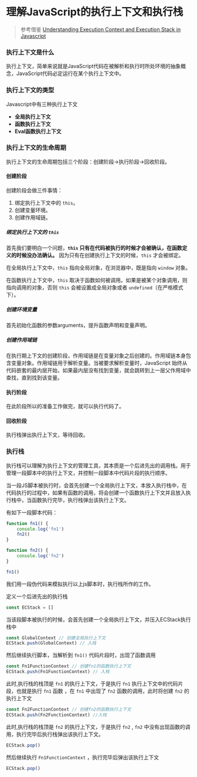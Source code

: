# 理解JavaScript的执行上下文和执行栈

> 参考借鉴 [Understanding Execution Context and Execution Stack in Javascript](https://blog.bitsrc.io/understanding-execution-context-and-execution-stack-in-javascript-1c9ea8642dd0)

### 执行上下文是什么

执行上下文，简单来说就是JavaScript代码在被解析和执行时所处环境的抽象概念，JavaScript代码必定运行在某个执行上下文中。

### 执行上下文的类型

Javascript中有三种执行上下文

* **全局执行上下文**
* **函数执行上下文**
* **Eval函数执行上下文**

### 执行上下文的生命周期

执行上下文的生命周期包括三个阶段：创建阶段→执行阶段→回收阶段。

#### 创建阶段

创建阶段会做三件事情：
1. 绑定执行上下文中的 ``this``。
2. 创建变量环境。
3. 创建作用域链。

##### 绑定执行上下文的 ``this``

首先我们要明白一个问题，**``this`` 只有在代码被执行的时候才会被确认，在函数定义的时候没办法确认。** 因为只有在创建执行上下文的时候，```this``` 才会被绑定。

在全局执行上下文中，``this`` 指向全局对象，在浏览器中，既是指向 ``window`` 对象。

在函数执行上下文中，``this`` 取决于函数如何被调用。如果是被某个对象调用，则指向调用的对象，否则 ``this`` 会被设置成全局对象或者 ``undefined``（在严格模式下）。

##### 创建环境变量

首先初始化函数的参数arguments，提升函数声明和变量声明。

##### 创建作用域链

在执行期上下文的创建阶段，作用域链是在变量对象之后创建的。作用域链本身包含变量对象。作用域链用于解析变量。当被要求解析变量时，JavaScript 始终从代码嵌套的最内层开始，如果最内层没有找到变量，就会跳转到上一层父作用域中查找，直到找到该变量。

#### 执行阶段

在此阶段所以的准备工作做完，就可以执行代码了。

#### 回收阶段

执行栈弹出执行上下文，等待回收。

### 执行栈

执行栈可以理解为执行上下文的管理工具，其本质是一个后进先出的调用栈。用于管理一段脚本中的执行上下文，并控制一段脚本中代码片段的执行顺序。

当一段JS脚本被执行时，会首先创建一个全局执行上下文，本放入执行栈中，在代码执行的过程中，如果有函数的调用，将会创建一个函数执行上下文并且放入执行栈中，当函数执行完毕，执行栈弹出该执行上下文。

有如下一段脚本代码：

```js
function fn1() {
    console.log('fn1')
    fn2()
}

function fn2() {
    console.log('fn2')
}

fn1()
```
我们用一段伪代码来模拟执行以上js脚本时，执行栈所作的工作。

定义一个后进先出的执行栈
```js
const ECStack = []
```
当该段脚本被执行的时候，会首先创建一个全局执行上下文，并压入ECStack执行栈中
```js
const GlobalContext // 创建全局执行上下文
ECStack.push(GlobalContext) // 入栈
```
然后继续执行脚本，当解析到 ``fn1()`` 代码片段时，出现了函数调用
```js
const Fn1FunctionContext // 创建fn1的函数执行上下文
ECStack.push(Fn1FunctionContext) // 入栈
```
此时,执行栈的栈顶是 ``fn1`` 的执行上下文，于是执行 ``fn1`` 执行上下文中的代码片段，也就是执行 ``fn1`` 函数 ，在 ``fn1`` 中出现了 ``fn2`` 函数的调用，此时将创建 ``fn2`` 的执行上下文
```js
const Fn2FunctionContext // 创建fn2的函数执行上下文
ECStack.push(Fn2FunctionContext) //入栈
``` 
此时,执行栈的栈顶是 ``fn2`` 的执行上下文，于是执行 ``fn2`` , ``fn2`` 中没有出现函数的调用，执行完毕后执行栈弹出该执行上下文。
```js
ECStack.pop()
```
然后继续执行 ``Fn1FunctionContext`` ，执行完毕后弹出该执行上下文
```js
ECStack.pop()
```
